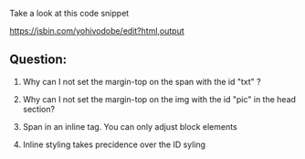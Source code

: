 Take a look at this code snippet

https://jsbin.com/yohivodobe/edit?html,output

## Question: 

1. Why can I not set the margin-top on the span with the id "txt" ? 

1. Why can I not set the margin-top on the img with the id "pic" in the head section?



1. Span in an inline tag.  You can only adjust block elements
2. Inline styling takes precidence over the ID syling 


